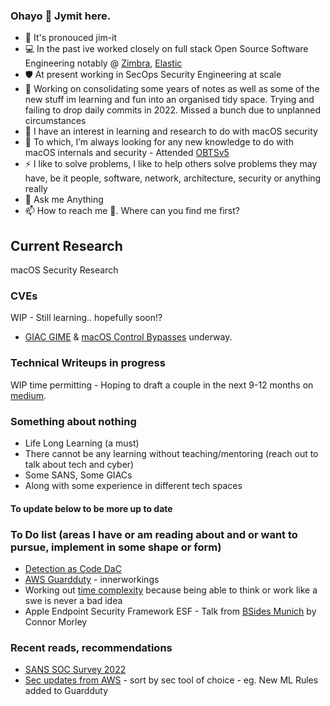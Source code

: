 ### Ohayo 👋 Jymit here.
<!--
**Jymit/jymit** is a ✨ _special_ ✨ repository because its `README.md` (this file) appears on your GitHub profile
Here are some ideas to get you started:
- 👯 I’m looking to collaborate on 
- 🤔 I’m looking for help with
- 😄 Pronouns:
-->
- 🤔 It's pronouced jim-it
- 💻 In the past ive worked closely on full stack Open Source Software Engineering notably @ [Zimbra](https://www.zimbra.com/), [Elastic](https://www.elastic.co/)
- 🛡️ At present working in SecOps Security Engineering at scale
- 🔭 Working on consolidating some years of notes as well as some of the new stuff im learning and fun into an organised tidy space. Trying and failing to drop daily commits in 2022. Missed a bunch due to unplanned circumstances
- 🌱 I have an interest in learning and research to do with macOS security
- 🤔 To which, I’m always looking for any new knowledge to do with macOS internals and security - Attended [OBTSv5](https://objectivebythesea.org/v5/)
- ⚡ I like to solve problems, I like to help others solve problems they may have, be it people, software, network, architecture, security or anything really
- 💬 Ask me Anything
- 📫 How to reach me 🤔. Where can you find me first?

## Current Research
macOS Security Research
### CVEs
WIP - Still learning.. hopefully soon!?
- [GIAC GIME](https://www.giac.org/certifications/ios-macos-examiner-gime/) & [macOS Control Bypasses](https://www.offensive-security.com/exp312-osmr/) underway.
### Technical Writeups in progress
WIP time permitting - Hoping to draft a couple in the next 9-12 months on	[medium](https://medium.com/@jkhondhu).
### Something about nothing
- Life Long Learning (a must)
- There cannot be any learning without teaching/mentoring (reach out to talk about tech and cyber)
- Some SANS, Some GIACs
- Along with some experience in different tech spaces
#### To update below to be more up to date
### To Do list (areas I have or am reading about and or want to pursue, implement in some shape or form)
- [Detection as Code DaC](https://www.tines.com/blog/automating-detection-as-code)
- [AWS Guardduty](https://aws.amazon.com/guardduty/features/) - innerworkings
- Working out [time complexity](https://adrianmejia.com/how-to-find-time-complexity-of-an-algorithm-code-big-o-notation) because being able to think or work like a swe is never a bad idea
- Apple Endpoint Security Framework ESF - Talk from [BSides Munich](https://youtu.be/XNFU9296_r0?t=139) by Connor Morley
### Recent reads, recommendations
- [SANS SOC Survey 2022](https://go.chronicle.security/hubfs/SANS_2022_SOC_Survey.pdf) 
- [Sec updates from AWS](https://aws.amazon.com/about-aws/whats-new/2022/) - sort by sec tool of choice - eg. New ML Rules added to Guardduty
